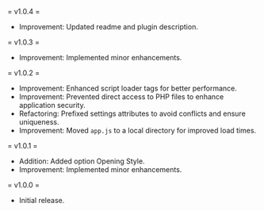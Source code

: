 = v1.0.4 =
* Improvement: Updated readme and plugin description.

= v1.0.3 =
* Improvement: Implemented minor enhancements.

= v1.0.2 =
* Improvement: Enhanced script loader tags for better performance.
* Improvement: Prevented direct access to PHP files to enhance application security.
* Refactoring: Prefixed settings attributes to avoid conflicts and ensure uniqueness.
* Improvement: Moved `app.js` to a local directory for improved load times.

= v1.0.1 =
* Addition: Added option Opening Style.
* Improvement: Implemented minor enhancements.

= v1.0.0 =
* Initial release.
